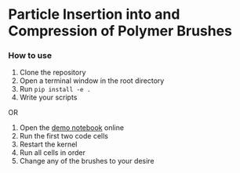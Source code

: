 # Particle Insertion into and Compression of Polymer Brushes

### How to use
1. Clone the repository
1. Open a terminal window in the root directory
2. Run ```pip install -e .```
3. Write your scripts

OR

1. Open the [demo notebook](https://mybinder.org/v2/gh/leon-a-smook/picbad/HEAD?urlpath=%2Fdoc%2Ftree%2Fpicbad-demo.ipynb) online
2. Run the first two code cells
3. Restart the kernel
4. Run all cells in order
5. Change any of the brushes to your desire
